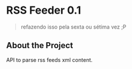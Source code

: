 # RSS Feeder 0.1

> refazendo isso pela sexta ou sétima vez ;P

## About the Project
API to parse rss feeds xml content.
